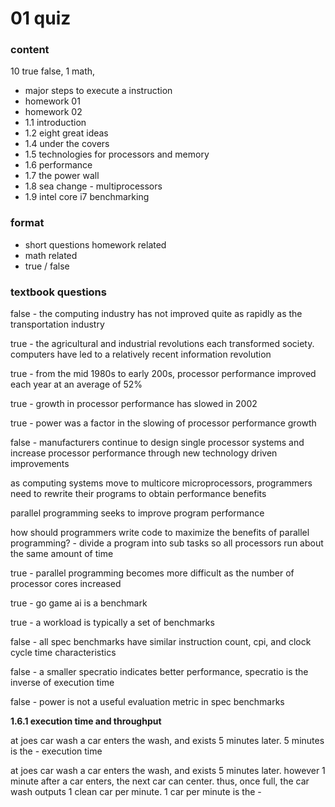 #  01 quiz

###  content

10 true false, 1 math, 

-  major steps to execute a instruction
-  homework 01
-  homework 02
-  1.1  introduction
-  1.2  eight great ideas
-  1.4  under the covers
-  1.5  technologies for processors and memory
-  1.6  performance
-  1.7  the power wall
-  1.8  sea change - multiprocessors
-  1.9  intel core i7 benchmarking

###  format

-  short questions homework related
-  math related
-  true / false

###  textbook questions

false -  the computing industry has not improved quite as rapidly as the transportation industry

true -  the agricultural and industrial revolutions each transformed society.  computers have led to a relatively recent information revolution

true -  from the mid 1980s to early 200s, processor performance improved each year at an average of 52%

true -  growth in processor performance has slowed in 2002

true -  power was a factor in the slowing of processor performance growth

false -  manufacturers continue to design single processor systems and increase processor performance through new technology driven improvements

as computing systems move to multicore microprocessors, programmers need to rewrite their programs to obtain performance benefits

parallel programming seeks to improve program performance

how should programmers write code to maximize the benefits of parallel programming? -  divide a program into sub tasks so all processors run about the same amount of time

true -  parallel programming becomes more difficult as the number of processor cores increased

true -  go game ai is a benchmark

true -  a workload is typically a set of benchmarks

false -  all spec benchmarks have similar instruction count, cpi, and clock cycle time characteristics

false - a smaller specratio indicates better performance, specratio is the inverse of execution time

false - power is not a useful evaluation metric in spec benchmarks

**1.6.1  execution time and throughput**

at joes car wash a car enters the wash, and exists 5 minutes later.  5 minutes is the - execution time

at joes car wash a car enters the wash, and exists 5 minutes later.  however 1 minute after a car enters, the next car can center.  thus, once full, the car wash outputs 1 clean car per minute.  1 car per minute is the - 